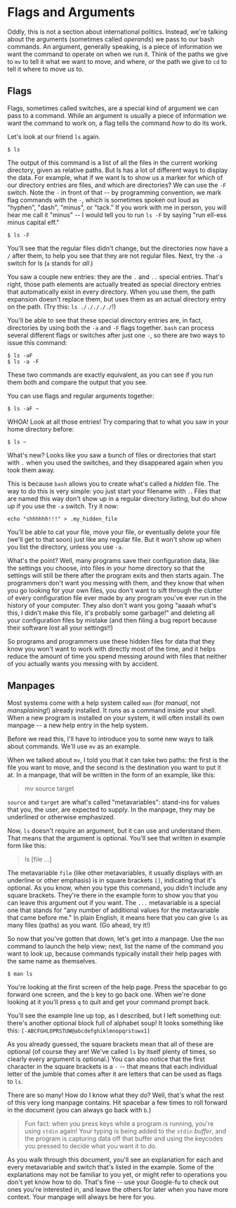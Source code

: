 # Flags and Arguments

Oddly, this is not a section about international politics. Instead, we're talking about the arguments (sometimes called _operands_) we pass to our bash commands. An argument, generally speaking, is a piece of information we want the command to operate on when we run it. Think of the paths we give to `mv` to tell it what we want to move, and where, or the path we give to `cd` to tell it where to move _us_ to.

## Flags

Flags, sometimes called switches, are a special kind of argument we can pass to a command. While an argument is usually a piece of information we want the command to work on, a flag tells the command _how_ to do its work.

Let's look at our friend `ls` again.

```
$ ls
```

The output of this command is a list of all the files in the current working directory, given as relative paths. But ls has a lot of different ways to display the data. For example, what if we want ls to show us a marker for which of our directory entries are files, and which are directories? We can use the `-F` switch. Note the `-` in front of that -- by programming convention, we mark flag commands with the `-`, which is sometimes spoken out loud as "hyphen", "dash", "minus", or "tack." If you work with me in person, you will hear me call it "minus" -- I would tell you to run `ls -F` by saying "run ell-ess minus capital eff."

```
$ ls -F
```

You'll see that the regular files didn't change, but the directories now have a `/` after them, to help you see that they are not regular files. Next, try the `-a` switch for ls (`a` stands for _all_.)

You saw a couple new entries: they are the `.` and `..` special entries. That's right, those path elements are actually treated as special directory entries that automatically exist in every directory. When you use them, the path expansion doesn't replace them, but uses them as an actual directory entry on the path. (Try this: `ls ./././././`!)

You'll be able to see that these special directory entries are, in fact, directories by using both the `-a` and `-F` flags together. `bash` can process several different flags or switches after just one `-`, so there are two ways to issue this command:

```
$ ls -aF
$ ls -a -F
```

These two commands are exactly equivalent, as you can see if you run them both and compare the output that you see.

You can use flags and regular arguments together:

```
$ ls -aF ~
```

WHOA! Look at all those entries! Try comparing that to what you saw in your home directory before:

```
$ ls ~
```

What's new? Looks like you saw a bunch of files or directories that start with `.` when you used the switches, and they disappeared again when you took them away.

This is because `bash` allows you to create what's called a _hidden_ file. The way to do this is very simple: you just start your filename with `.`. Files that are named this way don't show up in a regular directory listing, but do show up if you use the `-a` switch. Try it now:

```
echo "shhhhhh!!!" > .my_hidden_file
```

You'll be able to cat your file, move your file, or eventually delete your file (we'll get to that soon) just like any regular file. But it won't show up when you list the directory, unless you use `-a`.

What's the point? Well, many programs save their configuration data, like the settings you choose, into files in your home directory so that the settings will still be there after the program exits and then starts again. The programmers don't want you messing with them, and they know that when you go looking for your own files, you don't want to sift through the clutter of every configuration file ever made by any program you've ever run in the history of your computer. They also don't want you going "aaaah what's this, I didn't make this file, it's probably some garbage!" and deleting all your configuration files by mistake (and then filing a bug report because their software lost all your settings!!)

So programs and programmers use these hidden files for data that they know you won't want to work with directly most of the time, and it helps reduce the amount of time you spend messing around with files that neither of you actually wants you messing with by accident.

## Manpages

Most systems come with a help system called `man` (for _manual_, not _mansplaining_!) already installed. It runs as a command inside your shell. When a new program is installed on your system, it will often install its own manpage -- a new help entry in the help system.

Before we read this, I'll have to introduce you to some new ways to talk about commands. We'll use `mv` as an example.

When we talked about `mv`, I told you that it can take two paths: the first is the file you want to move, and the second is the destination you want to put it at. In a manpage, that will be written in the form of an example, like this:

> mv source target

`source` and `target` are what's called "metavariables": stand-ins for values that you, the user, are expected to supply. In the manpage, they may be underlined or otherwise emphasized.

Now, `ls` doesn't require an argument, but it can use and understand them. That means that the argument is optional. You'll see that written in example form like this:

> ls [file ...]

The metavariable `file` (like other metavariables, it usually displays with an underline or other emphasis) is in square brackets `[]`, indicating that it's optional. As you know, when you type this command, you didn't include any square brackets. They're there in the example form to show you that you can leave this argument out if you want. The `...` metavariable is a special one that stands for "any number of additional values for the metavariable that came before me." In plain English, it means here that you can give `ls` as many files (paths) as you want. (Go ahead, try it!)

So now that you've gotten that down, let's get into a manpage. Use the `man` command to launch the help view; next, list the name of the command you want to look up, because commands typically install their help pages with the same name as themselves.

```
$ man ls
```

You're looking at the first screen of the help page. Press the spacebar to go forward one screen, and the `b` key to go back one. When we're done looking at it you'll press `q` to quit and get your command prompt back.

You'll see the example line up top, as I described, but I left something out: there's another optional block full of alphabet soup! It looks something like this: `[-ABCFGHLOPRSTUW@abcdefghiklmnopqrstuwx1]`

As you already guessed, the square brackets mean that all of these are optional (of course they are! We've called `ls` by itself plenty of times, so clearly every argument is optional.) You can also notice that the first character in the square brackets is a `-` -- that means that each individual letter of the jumble that comes after it are letters that can be used as flags to `ls`.

There are so many! How do I know what they do? Well, that's what the rest of this very long manpage contains. Hit spacebar a few times to roll forward in the document (you can always go back with `b`.)

> Fun fact: when you press keys while a program is running, you're using `stdin` again! Your typing is being added to the `stdin` _buffer_, and the program is capturing data off that buffer and using the keycodes you pressed to decide what you want it to do.

As you walk through this document, you'll see an explanation for each and every metavariable and switch that's listed in the example. Some of the explanations may not be familiar to you yet, or might refer to operations you don't yet know how to do. That's fine -- use your Google-fu to check out ones you're interested in, and leave the others for later when you have more context. Your manpage will always be here for you.



